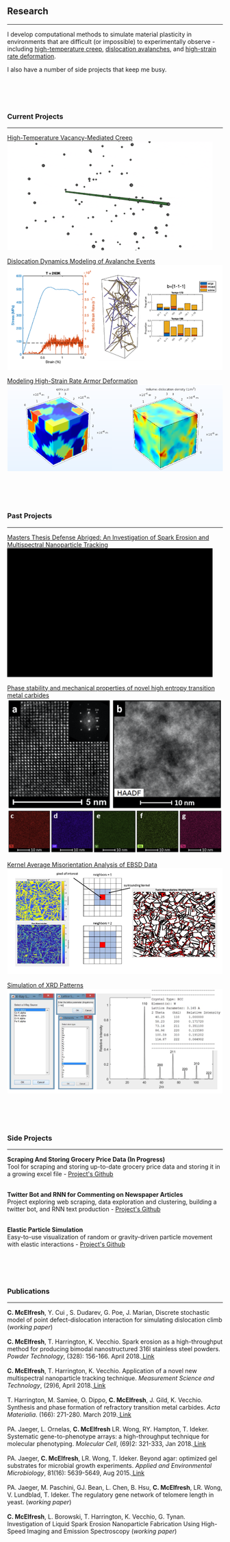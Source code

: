 ## Research

---
I develop computational methods to simulate material plasticity in environments that are difficult (or impossible) to experimentally observe - including [high-temperature creep](/creep_page), [dislocation avalanches](/avalanche_page), and [high-strain rate deformation](/dual_phase_page). 


I also have a number of side projects that keep me busy.
<br><br><br><br><br>

### Current Projects
---
[High-Temperature Vacancy-Mediated Creep](/creep_page)
<img src="images/creep_gif.gif?raw=true"/>

[Dislocation Dynamics Modeling of Avalanche Events](/avalanche_page)
<img src="images/avalanche_thumbnail1.png?raw=true"/>

[Modeling High-Strain Rate Armor Deformation](/dual_phase_page)
<img src="images/ti_thumbnail.png?raw=true"/>
<br><br><br><br><br>


### Past Projects
---

[Masters Thesis Defense Abriged: An Investigation of Spark Erosion and Multispectral Nanoparticle Tracking](/pdf/thesis_defense.pdf)
<img src="images/spark_gif.gif?raw=true" width="480" height="300"/>

[Phase stability and mechanical properties of novel high entropy transition metal carbides](/he_page)
<img src="images/he_thumbnail.png?raw=true"/>

[Kernel Average Misorientation Analysis of EBSD Data](/kam_page)
<img src="images/kam_thumbnail.png?raw=true"/>

[Simulation of XRD Patterns](/xrd_page)
<img src="images/xrd_thumbnail.png?raw=true"/>
<br><br><br><br><br>


### Side Projects
---

**Scraping And Storing Grocery Price Data (In Progress)**<br>
Tool for scraping and storing up-to-date grocery price data and storing it in a growing excel file - <a href="https://github.com/cameronmcelfresh/grocery_scrape">Project's Github</a> 
<br><br>

**Twitter Bot and RNN for Commenting on Newspaper Articles**<br>
Project exploring web scraping, data exploration and clustering, building a twitter bot, and RNN text production - <a href="https://github.com/cameronmcelfresh/ML_Scrape_TwitterBot">Project's Github</a> 
<br><br>

**Elastic Particle Simulation**<br>
Easy-to-use visualization of random or gravity-driven particle movement with elastic interactions - <a href="https://github.com/cameronmcelfresh/particle-fun">Project's Github</a> 
<br><br><br><br><br>



### Publications
---

**C. McElfresh**, Y. Cui , S. Dudarev, G. Poe, J. Marian, Discrete stochastic model of point defect-dislocation interaction for simulating dislocation climb (*working paper*)
<br><br>
**C. McElfresh**, T. Harrington, K. Vecchio. Spark erosion as a high-throughput method for producing bimodal nanostructured 316l stainless steel powders. *Powder Technology*, (328): 156-166. April 2018.<a href="https://www.sciencedirect.com/science/article/pii/S0032591018300123"> Link</a> 
<br><br>
**C. McElfresh**, T. Harrington, K. Vecchio. Application of a novel new multispectral nanoparticle tracking technique. *Measurement Science and Technology*, (29)6, April 2018.<a href="https://iopscience.iop.org/article/10.1088/1361-6501/aab940/meta"> Link</a> 
<br><br>
T. Harrington, M. Samiee, O. Dippo, **C. McElfresh**, J. Gild, K. Vecchio. Synthesis and phase formation of refractory transition metal carbides. *Acta Materialia*. (166): 271-280. March 2019.<a href="https://www.sciencedirect.com/science/article/pii/S135964541831005X"> Link</a> 
<br><br>
PA. Jaeger, L. Ornelas, **C. McElfresh** LR. Wong, RY. Hampton, T. Ideker. Systematic gene-to-phenotype arrays: a high-throughput technique for molecular phenotyping. *Molecular Cell*, (69)2: 321-333, Jan 2018.<a href="https://www.sciencedirect.com/science/article/pii/S1097276517309681"> Link</a> 
<br><br>
PA. Jaeger, **C. McElfresh**, LR. Wong, T. Ideker. Beyond agar: optimized gel substrates for microbial growth experiments. *Applied and Environmental Microbiology*, 81(16): 5639-5649, Aug 2015.<a href="https://aem.asm.org/content/81/16/5639.short"> Link</a> 
<br><br>
PA. Jaeger, M. Paschini, GJ. Bean, L. Chen, B. Hsu, **C. McElfresh**, LR. Wong, V. Lundblad, T. Ideker. The regulatory gene network of telomere length in yeast. (*working paper*)
<br><br>
**C. McElfresh**, L. Borowski, T. Harrington, K. Vecchio, G. Tynan. Investigation of Liquid Spark Erosion Nanoparticle Fabrication Using High- Speed Imaging and Emission Spectroscopy (*working paper*)
